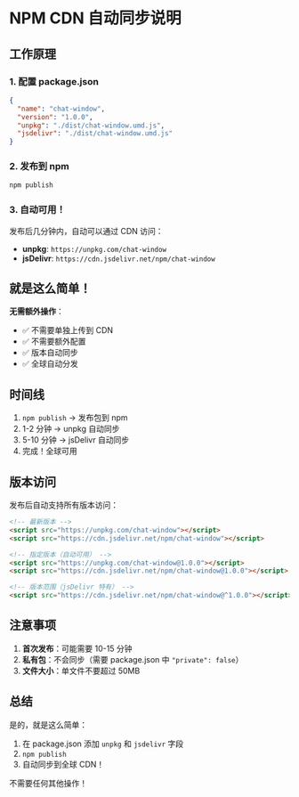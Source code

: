 # NPM CDN 自动同步说明

## 工作原理

### 1. 配置 package.json
```json
{
  "name": "chat-window",
  "version": "1.0.0",
  "unpkg": "./dist/chat-window.umd.js",
  "jsdelivr": "./dist/chat-window.umd.js"
}
```

### 2. 发布到 npm
```bash
npm publish
```

### 3. 自动可用！
发布后几分钟内，自动可以通过 CDN 访问：

- **unpkg**: `https://unpkg.com/chat-window`
- **jsDelivr**: `https://cdn.jsdelivr.net/npm/chat-window`

## 就是这么简单！

**无需额外操作**：
- ✅ 不需要单独上传到 CDN
- ✅ 不需要额外配置
- ✅ 版本自动同步
- ✅ 全球自动分发

## 时间线

1. `npm publish` → 发布包到 npm
2. 1-2 分钟 → unpkg 自动同步
3. 5-10 分钟 → jsDelivr 自动同步
4. 完成！全球可用

## 版本访问

发布后自动支持所有版本访问：

```html
<!-- 最新版本 -->
<script src="https://unpkg.com/chat-window"></script>
<script src="https://cdn.jsdelivr.net/npm/chat-window"></script>

<!-- 指定版本（自动可用） -->
<script src="https://unpkg.com/chat-window@1.0.0"></script>
<script src="https://cdn.jsdelivr.net/npm/chat-window@1.0.0"></script>

<!-- 版本范围（jsDelivr 特有） -->
<script src="https://cdn.jsdelivr.net/npm/chat-window@^1.0.0"></script>
```

## 注意事项

1. **首次发布**：可能需要 10-15 分钟
2. **私有包**：不会同步（需要 package.json 中 `"private": false`）
3. **文件大小**：单文件不要超过 50MB

## 总结

是的，就是这么简单：
1. 在 package.json 添加 `unpkg` 和 `jsdelivr` 字段
2. `npm publish`
3. 自动同步到全球 CDN！

不需要任何其他操作！